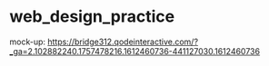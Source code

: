 ﻿# web_design_practice
mock-up: https://bridge312.qodeinteractive.com/?_ga=2.102882240.1757478216.1612460736-441127030.1612460736
